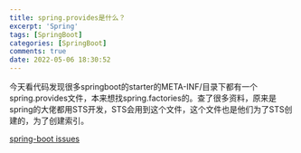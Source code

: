 ```yaml
---
title: spring.provides是什么？
excerpt: 'Spring'
tags: [SpringBoot]
categories: [SpringBoot]
comments: true
date: 2022-05-06 18:30:52
---
```


今天看代码发现很多springboot的starter的META-INF/目录下都有一个spring.provides文件，本来想找spring.factories的。查了很多资料，原来是spring的大佬都用STS开发，STS会用到这个文件，这个文件也是他们为了STS创建的，为了创建索引。

[spring-boot issues](https://github.com/spring-projects/spring-boot/issues/1926)